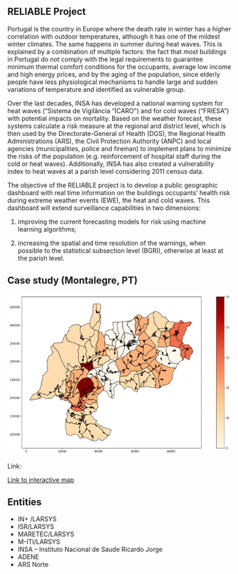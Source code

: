 ## RELIABLE Project

Portugal is the country in Europe where the death rate in winter has a higher correlation with outdoor temperatures, although it has one of the mildest winter climates. The same happens in summer during heat waves. This is explained by a combination of multiple factors: the fact that most buildings in Portugal do not comply with the legal requirements to guarantee minimum thermal comfort conditions for the occupants, average low income and high energy prices, and by the aging of the population, since elderly people have less physiological mechanisms to handle large and sudden variations of temperature and identified as vulnerable group.

Over the last decades, INSA has developed a national warning system for heat waves (“Sistema de Vigilância “ÍCARO") and for cold waves (“FRIESA”) with potential impacts on mortality. Based on the weather forecast, these systems calculate a risk measure at the regional and district level, which is then used by the Directorate-General of Health (DGS), the Regional Health Administrations (ARS), the Civil Protection Authority (ANPC) and local agencies (municipalities, police and fireman) to implement plans to minimize the risks of the
population (e.g. reinforcement of hospital staff during the cold or heat waves). Additionally, INSA has also created a vulnerability index to heat waves at a parish level considering 2011 census data.

The objective of the RELIABLE project is to develop a public geographic dashboard with real time information on the buildings occupants’ health risk during extreme weather events (EWE), the heat and cold waves. This dashboard will extend surveillance capabilities in two
dimensions:

1) improving the current forecasting models for risk using machine learning algorithms;

2) increasing the spatial and time resolution of the warnings, when possible to the statistical subsection level (BGRI), otherwise at least at the parish level.

## Case study (Montalegre, PT)

![alt text](https://github.com/INmais/reliable/blob/master/docs/ivreliable.png "Vulnerability index")


Link:

[Link to interactive map](https://github.com/INmais/reliable/blob//master/docs/map.html)

## Entities

* IN+ /LARSYS 
* ISR/LARSYS 
* MARETEC/LARSYS 
* M-ITI/LARSYS 
* INSA – Instituto Nacional de Saude Ricardo Jorge 
* ADENE 
* ARS Norte 


